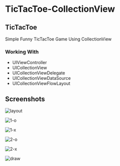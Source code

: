 # TicTacToe-CollectionView

## TicTacToe

Simple Funny TicTacToe Game Using CollectionView

### Working With

* UIViewController
* UICollectionView
* UICollectionViewDelegate
* UICollectionViewDataSource
* UICollectionViewFlowLayout

## Screenshots

![layout](https://user-images.githubusercontent.com/81278594/123742110-c8de4200-d8c8-11eb-8bd7-003c357a936e.png)

![1-o](https://user-images.githubusercontent.com/81278594/123742087-c2e86100-d8c8-11eb-97cf-b4066e0ea36b.png)

![1-x](https://user-images.githubusercontent.com/81278594/123742099-c5e35180-d8c8-11eb-8236-f3c1e0adddb8.png)

![2-o](https://user-images.githubusercontent.com/81278594/123742104-c7147e80-d8c8-11eb-8fea-02b0567053a9.png)

![2-x](https://user-images.githubusercontent.com/81278594/123742107-c7ad1500-d8c8-11eb-98e2-b45708a9d5b5.png)

![draw](https://user-images.githubusercontent.com/81278594/123742109-c845ab80-d8c8-11eb-8f8e-f525253530a2.png)
